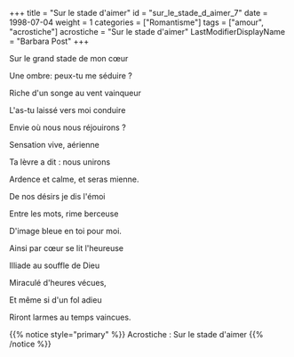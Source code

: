 +++
title = "Sur le stade d'aimer"
id = "sur_le_stade_d_aimer_7"
date = 1998-07-04
weight = 1
categories = ["Romantisme"]
tags = ["amour", "acrostiche"]
acrostiche = "Sur le stade d'aimer"
LastModifierDisplayName = "Barbara Post"
+++

Sur le grand stade de mon cœur

Une ombre: peux-tu me séduire ?

Riche d'un songe au vent vainqueur

L'as-tu laissé vers moi conduire

Envie où nous nous réjouirons ?

Sensation vive, aérienne

Ta lèvre a dit : nous unirons

Ardence et calme, et seras mienne.

De nos désirs je dis l'émoi

Entre les mots, rime berceuse

D'image bleue en toi pour moi.

Ainsi par cœur se lit l'heureuse

Illiade au souffle de Dieu

Miraculé d'heures vécues,

Et même si d'un fol adieu

Riront larmes au temps vaincues.

{{% notice style="primary" %}}
Acrostiche : Sur le stade d'aimer
{{% /notice %}}
